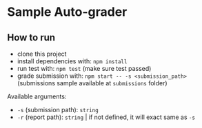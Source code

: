 # Sample Auto-grader
## How to run
- clone this project
- install dependencies with: `npm install`
- run test with: `npm test` (make sure test passed)
- grade submission with: `npm start -- -s <submission_path>` (submissions sample available at `submissions` folder)

Available arguments:
- `-s` (submission path): `string`
- `-r` (report path): `string` | if not defined, it will exact same as `-s`
